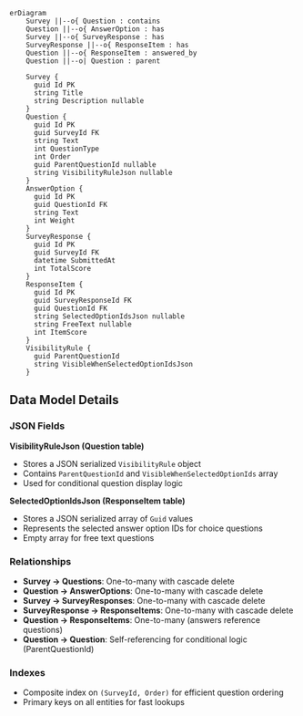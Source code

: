 ```mermaid
erDiagram
    Survey ||--o{ Question : contains
    Question ||--o{ AnswerOption : has
    Survey ||--o{ SurveyResponse : has
    SurveyResponse ||--o{ ResponseItem : has
    Question ||--o{ ResponseItem : answered_by
    Question ||--o| Question : parent

    Survey {
      guid Id PK
      string Title
      string Description nullable
    }
    Question {
      guid Id PK
      guid SurveyId FK
      string Text
      int QuestionType
      int Order
      guid ParentQuestionId nullable
      string VisibilityRuleJson nullable
    }
    AnswerOption {
      guid Id PK
      guid QuestionId FK
      string Text
      int Weight
    }
    SurveyResponse {
      guid Id PK
      guid SurveyId FK
      datetime SubmittedAt
      int TotalScore
    }
    ResponseItem {
      guid Id PK
      guid SurveyResponseId FK
      guid QuestionId FK
      string SelectedOptionIdsJson nullable
      string FreeText nullable
      int ItemScore
    }
    VisibilityRule {
      guid ParentQuestionId
      string VisibleWhenSelectedOptionIdsJson
    }
```

## Data Model Details

### JSON Fields

**VisibilityRuleJson (Question table)**

- Stores a JSON serialized `VisibilityRule` object
- Contains `ParentQuestionId` and `VisibleWhenSelectedOptionIds` array
- Used for conditional question display logic

**SelectedOptionIdsJson (ResponseItem table)**

- Stores a JSON serialized array of `Guid` values
- Represents the selected answer option IDs for choice questions
- Empty array for free text questions

### Relationships

- **Survey → Questions**: One-to-many with cascade delete
- **Question → AnswerOptions**: One-to-many with cascade delete
- **Survey → SurveyResponses**: One-to-many with cascade delete
- **SurveyResponse → ResponseItems**: One-to-many with cascade delete
- **Question → ResponseItems**: One-to-many (answers reference questions)
- **Question → Question**: Self-referencing for conditional logic (ParentQuestionId)

### Indexes

- Composite index on `(SurveyId, Order)` for efficient question ordering
- Primary keys on all entities for fast lookups
